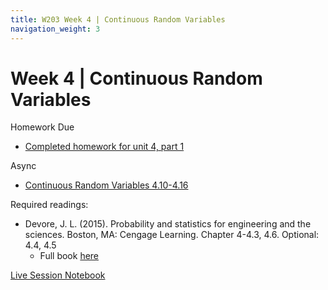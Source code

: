 ```yaml
---
title: W203 Week 4 | Continuous Random Variables
navigation_weight: 3
---
```


# Week 4 | Continuous Random Variables

Homework Due
* [Completed homework for unit 4, part 1](./unit_4_pt_1_hw/Kevin_Hartman_unit_4_part_1_hw.pdf)

Async
* [Continuous Random Variables 4.10-4.16](https://learn.datascience.berkeley.edu/ap/courses/267/sections/283e2e3a-e711-41fb-b042-64d28352a50a/coursework/courseModule/8ef8e47b-dfce-43a5-b7d8-4214919337b0)

Required readings:
* Devore, J. L. (2015). Probability and statistics for engineering and the sciences. Boston, MA: Cengage Learning. Chapter 4-4.3, 4.6. Optional: 4.4, 4.5
  * Full book [here](./../Books/probability_and_statistics_for_engineering_and_the_sciences.pdf)

[Live Session Notebook](./unit_4_ls_pt_2/unit_4_part_2_ls_sol_KH.ipynb)
